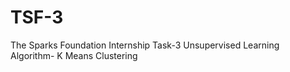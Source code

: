 # TSF-3
The Sparks Foundation Internship Task-3 Unsupervised Learning Algorithm- K Means Clustering
